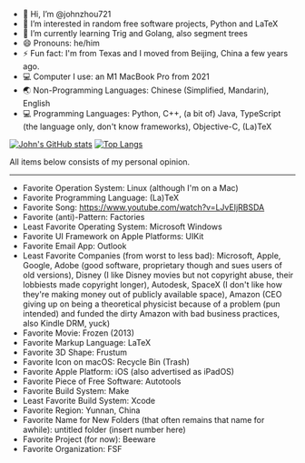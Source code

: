- 👋 Hi, I’m @johnzhou721
- 👀 I’m interested in random free software projects, Python and LaTeX
- 🌱 I’m currently learning Trig and Golang, also segment trees
- 😄 Pronouns: he/him
- ⚡ Fun fact: I'm from Texas and I moved from Beijing, China a few years ago.
- 💻 Computer I use: an M1 MacBook Pro from 2021
- 🌏 Non-Programming Languages: Chinese (Simplified, Mandarin), English
- 💻 Programming Languages: Python, C++, (a bit of) Java, TypeScript (the language only, don't know frameworks), Objective-C, (La)TeX

[![John's GitHub stats](https://github-readme-stats.vercel.app/api?username=johnzhou721)](https://github.com/anuraghazra/github-readme-stats)
[![Top Langs](https://github-readme-stats.vercel.app/api/top-langs/?username=johnzhou721)](https://github.com/anuraghazra/github-readme-stats)


All items below consists of my personal opinion.

----------
- Favorite Operation System: Linux (although I'm on a Mac)
- Favorite Programming Language: (La)TeX
- Favorite Song: https://www.youtube.com/watch?v=LJvEIjRBSDA
- Favorite (anti)-Pattern: Factories
- Least Favorite Operating System: Microsoft Windows
- Favorite UI Framework on Apple Platforms: UIKit
- Favorite Email App: Outlook
- Least Favorite Companies (from worst to less bad): Microsoft, Apple, Google, Adobe (good software, proprietary though and sues users of old versions), Disney (I like Disney movies but not copyright abuse, their lobbiests made copyright longer), Autodesk, SpaceX (I don't like how they're making money out of publicly available space), Amazon (CEO giving up on being a theoretical physicist because of a problem (pun intended) and funded the dirty Amazon with bad business practices, also Kindle DRM, yuck)
- Favorite Movie: Frozen (2013)
- Favorite Markup Language: LaTeX
- Favorite 3D Shape: Frustum
- Favorite Icon on macOS: Recycle Bin (Trash)
- Favorite Apple Platform: iOS (also advertised as iPadOS)
- Favorite Piece of Free Software: Autotools
- Favorite Build System: Make
- Least Favorite Build System: Xcode
- Favorite Region: Yunnan, China
- Favorite Name for New Folders (that often remains that name for awhile): untitled folder (insert number here)
- Favorite Project (for now): Beeware
- Favorite Organization: FSF
